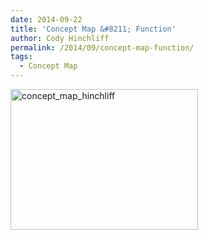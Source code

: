 ```yaml
---
date: 2014-09-22
title: 'Concept Map &#8211; Function'
author: Cody Hinchliff
permalink: /2014/09/concept-map-function/
tags:
  - Concept Map
---
```

[<img src="http://teaching.software-carpentry.org/wp-content/uploads/2014/09/concept_map_hinchliff-300x225.jpg" alt="concept_map_hinchliff" width="300" height="225" class="alignnone size-medium wp-image-8912" />][1]

 [1]: http://teaching.software-carpentry.org/wp-content/uploads/2014/09/concept_map_hinchliff.jpg
